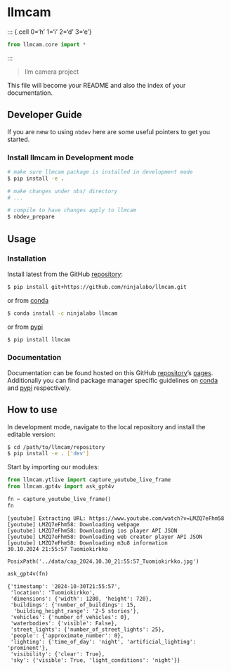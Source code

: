 # llmcam


::: {.cell 0=‘h’ 1=‘i’ 2=‘d’ 3=‘e’}

``` python
from llmcam.core import *
```

:::

> llm camera project

This file will become your README and also the index of your
documentation.

## Developer Guide

If you are new to using `nbdev` here are some useful pointers to get you
started.

### Install llmcam in Development mode

``` sh
# make sure llmcam package is installed in development mode
$ pip install -e .

# make changes under nbs/ directory
# ...

# compile to have changes apply to llmcam
$ nbdev_prepare
```

## Usage

### Installation

Install latest from the GitHub
[repository](https://github.com/ninjalabo/llmcam):

``` sh
$ pip install git+https://github.com/ninjalabo/llmcam.git
```

or from [conda](https://anaconda.org/ninjalabo/llmcam)

``` sh
$ conda install -c ninjalabo llmcam
```

or from [pypi](https://pypi.org/project/llmcam/)

``` sh
$ pip install llmcam
```

### Documentation

Documentation can be found hosted on this GitHub
[repository](https://github.com/ninjalabo/llmcam)’s
[pages](https://ninjalabo.github.io/llmcam/). Additionally you can find
package manager specific guidelines on
[conda](https://anaconda.org/ninjalabo/llmcam) and
[pypi](https://pypi.org/project/llmcam/) respectively.

## How to use

In development mode, navigate to the local repository and install the
editable version:

``` sh
$ cd /path/to/llmcam/repository
$ pip install -e . ['dev']
```

Start by importing our modules:

``` python
from llmcam.ytlive import capture_youtube_live_frame
from llmcam.gpt4v import ask_gpt4v
```

``` python
fn = capture_youtube_live_frame()
fn
```

    [youtube] Extracting URL: https://www.youtube.com/watch?v=LMZQ7eFhm58
    [youtube] LMZQ7eFhm58: Downloading webpage
    [youtube] LMZQ7eFhm58: Downloading ios player API JSON
    [youtube] LMZQ7eFhm58: Downloading web creator player API JSON
    [youtube] LMZQ7eFhm58: Downloading m3u8 information
    30.10.2024 21:55:57 Tuomiokirkko

    PosixPath('../data/cap_2024.10.30_21:55:57_Tuomiokirkko.jpg')

``` python
ask_gpt4v(fn)
```

    {'timestamp': '2024-10-30T21:55:57',
     'location': 'Tuomiokirkko',
     'dimensions': {'width': 1280, 'height': 720},
     'buildings': {'number_of_buildings': 15,
      'building_height_range': '2-5 stories'},
     'vehicles': {'number_of_vehicles': 0},
     'waterbodies': {'visible': False},
     'street_lights': {'number_of_street_lights': 25},
     'people': {'approximate_number': 0},
     'lighting': {'time_of_day': 'night', 'artificial_lighting': 'prominent'},
     'visibility': {'clear': True},
     'sky': {'visible': True, 'light_conditions': 'night'}}
